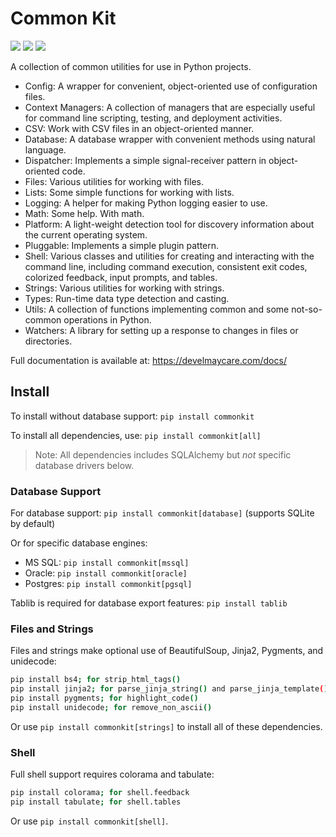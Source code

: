 # Common Kit

![](https://img.shields.io/badge/status-active-green.svg)
![](https://img.shields.io/badge/stage-stable-green.svg)
![](https://img.shields.io/badge/coverage-100%25-green.svg)

A collection of common utilities for use in Python projects.

- Config: A wrapper for convenient, object-oriented use of configuration files.
- Context Managers: A collection of managers that are especially useful for command line scripting, testing, and deployment activities.
- CSV: Work with CSV files in an object-oriented manner.
- Database: A database wrapper with convenient methods using natural language.
- Dispatcher: Implements a simple signal-receiver pattern in object-oriented code.
- Files: Various utilities for working with files.
- Lists: Some simple functions for working with lists.
- Logging: A helper for making Python logging easier to use.
- Math: Some help. With math.
- Platform: A light-weight detection tool for discovery information about the current operating system.
- Pluggable: Implements a simple plugin pattern.
- Shell: Various classes and utilities for creating and interacting with the command line, including command execution, consistent exit codes, colorized feedback, input prompts, and tables.
- Strings: Various utilities for working with strings.
- Types: Run-time data type detection and casting.
- Utils: A collection of functions implementing common and some not-so-common operations in Python.
- Watchers: A library for setting up a response to changes in files or directories.

Full documentation is available at: https://develmaycare.com/docs/
 
## Install

To install without database support: `pip install commonkit`

To install all dependencies, use: `pip install commonkit[all]`

> Note: All dependencies includes SQLAlchemy but *not* specific database drivers below.

### Database Support

For database support: `pip install commonkit[database]` (supports SQLite by default)

Or for specific database engines:

- MS SQL: `pip install commonkit[mssql]`
- Oracle: `pip install commonkit[oracle]`
- Postgres: `pip install commonkit[pgsql]`

Tablib is required for database export features: `pip install tablib`

### Files and Strings

Files and strings make optional use of BeautifulSoup, Jinja2, Pygments, and unidecode:

```bash
pip install bs4; for strip_html_tags()
pip install jinja2; for parse_jinja_string() and parse_jinja_template() and config when parsing files as templates
pip install pygments; for highlight_code()
pip install unidecode; for remove_non_ascii()
```

Or use `pip install commonkit[strings]` to install all of these dependencies.

### Shell

Full shell support requires colorama and tabulate:

```bash
pip install colorama; for shell.feedback
pip install tabulate; for shell.tables
```

Or use `pip install commonkit[shell]`.

